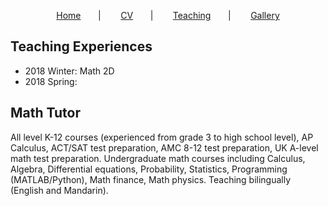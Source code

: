 <!-- layout: page
title: "Teaching"
permalink: /teaching/
-->
<p align="center"> 
    <a href="https://dyan233.github.io">Home</a>
     &nbsp;&nbsp;&nbsp;&nbsp;&nbsp;&nbsp;|&nbsp;&nbsp;&nbsp; &nbsp;&nbsp;&nbsp;
    <a href="https://dyan233.github.io/CV">CV</a>
     &nbsp;&nbsp;&nbsp;&nbsp;&nbsp;&nbsp;|&nbsp;&nbsp;&nbsp; &nbsp;&nbsp;&nbsp;
    <a href="https://dyan233.github.io/teaching">Teaching</a>
     &nbsp;&nbsp;&nbsp;&nbsp;&nbsp;&nbsp;|&nbsp;&nbsp;&nbsp; &nbsp;&nbsp;&nbsp;
    <a href="https://dyan233.github.io/gallery">Gallery</a>
</p>

## Teaching Experiences

- 2018 Winter: Math 2D
- 2018 Spring: 

## Math Tutor
All level K-12 courses (experienced from grade 3 to high school level), AP Calculus, ACT/SAT test preparation, AMC 8-12 test preparation, UK A-level math test preparation. Undergraduate math courses including Calculus, Algebra, Differential equations, Probability, Statistics, Programming (MATLAB/Python), Math finance, Math physics. Teaching bilingually (English and Mandarin).




